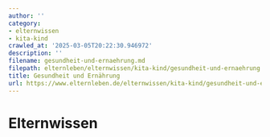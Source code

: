```yaml
---
author: ''
category:
- elternwissen
- kita-kind
crawled_at: '2025-03-05T20:22:30.946972'
description: ''
filename: gesundheit-und-ernaehrung.md
filepath: elternleben/elternwissen/kita-kind/gesundheit-und-ernaehrung.md
title: Gesundheit und Ernährung
url: https://www.elternleben.de/elternwissen/kita-kind/gesundheit-und-ernaehrung/
---
```


#  Elternwissen

